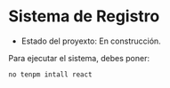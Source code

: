 <h1> Sistema de Registro</h1>

- Estado del proyexto: En construcción. 

Para ejecutar el sistema, debes poner: 

```no tenpm intall react```
